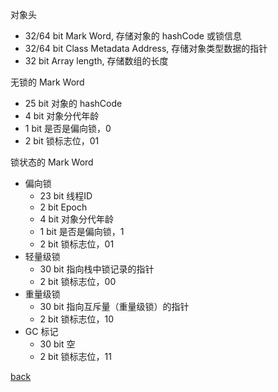 对象头  
- 32/64 bit Mark Word, 存储对象的 hashCode 或锁信息  
- 32/64 bit Class Metadata Address, 存储对象类型数据的指针  
- 32 bit Array length, 存储数组的长度  

无锁的 Mark Word  
- 25 bit 对象的 hashCode  
- 4 bit 对象分代年龄  
- 1 bit 是否是偏向锁，0  
- 2 bit 锁标志位，01  

锁状态的 Mark Word  
- 偏向锁  
    - 23 bit 线程ID  
    - 2 bit Epoch  
    - 4 bit 对象分代年龄  
    - 1 bit 是否是偏向锁，1  
    - 2 bit 锁标志位，01  
- 轻量级锁  
    - 30 bit 指向栈中锁记录的指针  
    - 2 bit 锁标志位，00  
- 重量级锁  
    - 30 bit 指向互斥量（重量级锁）的指针  
    - 2 bit 锁标志位，10  
- GC 标记  
    - 30 bit 空
    - 2 bit 锁标志位，11  

[back](../3.md)  